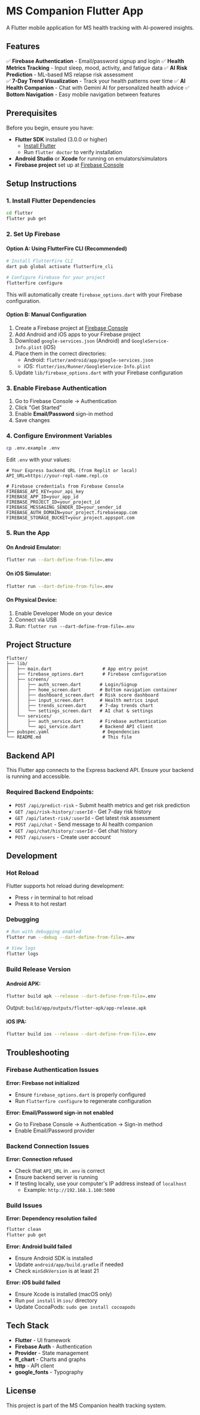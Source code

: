 # MS Companion Flutter App

A Flutter mobile application for MS health tracking with AI-powered insights.

## Features

✅ **Firebase Authentication** - Email/password signup and login
✅ **Health Metrics Tracking** - Input sleep, mood, activity, and fatigue data
✅ **AI Risk Prediction** - ML-based MS relapse risk assessment  
✅ **7-Day Trend Visualization** - Track your health patterns over time
✅ **AI Health Companion** - Chat with Gemini AI for personalized health advice
✅ **Bottom Navigation** - Easy mobile navigation between features

## Prerequisites

Before you begin, ensure you have:

- **Flutter SDK** installed (3.0.0 or higher)
  - [Install Flutter](https://docs.flutter.dev/get-started/install)
  - Run `flutter doctor` to verify installation
- **Android Studio** or **Xcode** for running on emulators/simulators
- **Firebase project** set up at [Firebase Console](https://console.firebase.google.com)

## Setup Instructions

### 1. Install Flutter Dependencies

```bash
cd flutter
flutter pub get
```

### 2. Set Up Firebase

#### Option A: Using FlutterFire CLI (Recommended)

```bash
# Install FlutterFire CLI
dart pub global activate flutterfire_cli

# Configure Firebase for your project
flutterfire configure
```

This will automatically create `firebase_options.dart` with your Firebase configuration.

#### Option B: Manual Configuration

1. Create a Firebase project at [Firebase Console](https://console.firebase.google.com)
2. Add Android and iOS apps to your Firebase project
3. Download `google-services.json` (Android) and `GoogleService-Info.plist` (iOS)
4. Place them in the correct directories:
   - Android: `flutter/android/app/google-services.json`
   - iOS: `flutter/ios/Runner/GoogleService-Info.plist`
5. Update `lib/firebase_options.dart` with your Firebase configuration

### 3. Enable Firebase Authentication

1. Go to Firebase Console → Authentication
2. Click "Get Started"
3. Enable **Email/Password** sign-in method
4. Save changes

### 4. Configure Environment Variables

```bash
cp .env.example .env
```

Edit `.env` with your values:

```env
# Your Express backend URL (from Replit or local)
API_URL=https://your-repl-name.repl.co

# Firebase credentials from Firebase Console
FIREBASE_API_KEY=your_api_key
FIREBASE_APP_ID=your_app_id
FIREBASE_PROJECT_ID=your_project_id
FIREBASE_MESSAGING_SENDER_ID=your_sender_id
FIREBASE_AUTH_DOMAIN=your_project.firebaseapp.com
FIREBASE_STORAGE_BUCKET=your_project.appspot.com
```

### 5. Run the App

#### On Android Emulator:

```bash
flutter run --dart-define-from-file=.env
```

#### On iOS Simulator:

```bash
flutter run --dart-define-from-file=.env
```

#### On Physical Device:

1. Enable Developer Mode on your device
2. Connect via USB
3. Run: `flutter run --dart-define-from-file=.env`

## Project Structure

```
flutter/
├── lib/
│   ├── main.dart                   # App entry point
│   ├── firebase_options.dart       # Firebase configuration
│   ├── screens/
│   │   ├── auth_screen.dart       # Login/Signup
│   │   ├── home_screen.dart       # Bottom navigation container
│   │   ├── dashboard_screen.dart  # Risk score dashboard
│   │   ├── input_screen.dart      # Health metrics input
│   │   ├── trends_screen.dart     # 7-day trends chart
│   │   └── settings_screen.dart   # AI chat & settings
│   └── services/
│       ├── auth_service.dart      # Firebase authentication
│       └── api_service.dart       # Backend API client
├── pubspec.yaml                    # Dependencies
└── README.md                       # This file
```

## Backend API

This Flutter app connects to the Express backend API. Ensure your backend is running and accessible.

### Required Backend Endpoints:

- `POST /api/predict-risk` - Submit health metrics and get risk prediction
- `GET /api/risk-history/:userId` - Get 7-day risk history
- `GET /api/latest-risk/:userId` - Get latest risk assessment
- `POST /api/chat` - Send message to AI health companion
- `GET /api/chat/history/:userId` - Get chat history
- `POST /api/users` - Create user account

## Development

### Hot Reload

Flutter supports hot reload during development:
- Press `r` in terminal to hot reload
- Press `R` to hot restart

### Debugging

```bash
# Run with debugging enabled
flutter run --debug --dart-define-from-file=.env

# View logs
flutter logs
```

### Build Release Version

#### Android APK:

```bash
flutter build apk --release --dart-define-from-file=.env
```

Output: `build/app/outputs/flutter-apk/app-release.apk`

#### iOS IPA:

```bash
flutter build ios --release --dart-define-from-file=.env
```

## Troubleshooting

### Firebase Authentication Issues

**Error: Firebase not initialized**
- Ensure `firebase_options.dart` is properly configured
- Run `flutterfire configure` to regenerate configuration

**Error: Email/Password sign-in not enabled**
- Go to Firebase Console → Authentication → Sign-in method
- Enable Email/Password provider

### Backend Connection Issues

**Error: Connection refused**
- Check that `API_URL` in `.env` is correct
- Ensure backend server is running
- If testing locally, use your computer's IP address instead of `localhost`
  - Example: `http://192.168.1.100:5000`

### Build Issues

**Error: Dependency resolution failed**
```bash
flutter clean
flutter pub get
```

**Error: Android build failed**
- Ensure Android SDK is installed
- Update `android/app/build.gradle` if needed
- Check `minSdkVersion` is at least 21

**Error: iOS build failed**
- Ensure Xcode is installed (macOS only)
- Run `pod install` in `ios/` directory
- Update CocoaPods: `sudo gem install cocoapods`

## Tech Stack

- **Flutter** - UI framework
- **Firebase Auth** - Authentication
- **Provider** - State management
- **fl_chart** - Charts and graphs
- **http** - API client
- **google_fonts** - Typography

## License

This project is part of the MS Companion health tracking system.
